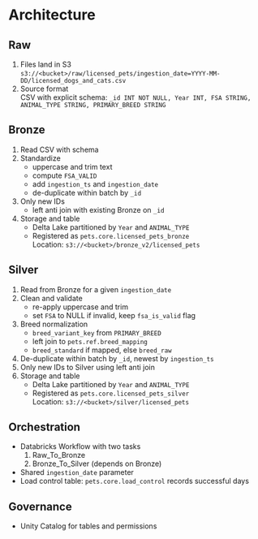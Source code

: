 # Architecture

## Raw
1. Files land in S3  
   `s3://<bucket>/raw/licensed_pets/ingestion_date=YYYY-MM-DD/licensed_dogs_and_cats.csv`
2. Source format  
   CSV with explicit schema: `_id INT NOT NULL, Year INT, FSA STRING, ANIMAL_TYPE STRING, PRIMARY_BREED STRING`

## Bronze
1. Read CSV with schema
2. Standardize
   - uppercase and trim text
   - compute `FSA_VALID`
   - add `ingestion_ts` and `ingestion_date`
   - de-duplicate within batch by `_id`
3. Only new IDs
   - left anti join with existing Bronze on `_id`
4. Storage and table
   - Delta Lake partitioned by `Year` and `ANIMAL_TYPE`
   - Registered as `pets.core.licensed_pets_bronze`  
     Location: `s3://<bucket>/bronze_v2/licensed_pets`

## Silver
1. Read from Bronze for a given `ingestion_date`
2. Clean and validate
   - re-apply uppercase and trim
   - set `FSA` to NULL if invalid, keep `fsa_is_valid` flag
3. Breed normalization
   - `breed_variant_key` from `PRIMARY_BREED`
   - left join to `pets.ref.breed_mapping`
   - `breed_standard` if mapped, else `breed_raw`
4. De-duplicate within batch by `_id`, newest by `ingestion_ts`
5. Only new IDs to Silver using left anti join
6. Storage and table
   - Delta Lake partitioned by `Year` and `ANIMAL_TYPE`
   - Registered as `pets.core.licensed_pets_silver`  
     Location: `s3://<bucket>/silver/licensed_pets`

## Orchestration
- Databricks Workflow with two tasks  
  1) Raw_To_Bronze  
  2) Bronze_To_Silver (depends on Bronze)
- Shared `ingestion_date` parameter
- Load control table: `pets.core.load_control` records successful days

## Governance
- Unity Catalog for tables and permissions

